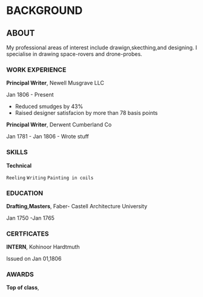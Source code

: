 # BACKGROUND 

## ABOUT 
My professional areas of interest include drawign,skecthing,and designing. I specialise in drawing space-rovers and drone-probes.

### WORK EXPERIENCE 
**Principal Writer**, Newell Musgrave LLC

Jan 1806 - Present
  - Reduced smudges by 43% 
  - Raised designer satisfacion by more than 78 basis points
  
  **Principal Writer**, Derwent Cumberland Co
 
 Jan 1781 - Jan 1806 
      - Wrote stuff
      
  ### SKILLS
  
  **Technical**
  
 `Reeling`
 `Writing`
 `Painting in coils`

### EDUCATION
  
  **Drafting,Masters**, Faber- Castell Architecture University
  
  Jan 1750 -Jan 1765
  
 ### CERTFICATES 
 
  **INTERN**, Kohinoor Hardtmuth
  
  Issued on Jan 01,1806
  
  ### AWARDS 
    
  **Top of class**, 
